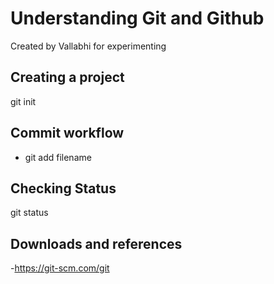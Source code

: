 # Understanding Git and Github
Created by Vallabhi for experimenting

## Creating a project
git init

## Commit workflow
- git add filename

## Checking Status
git status

## Downloads and references
-https://git-scm.com/git